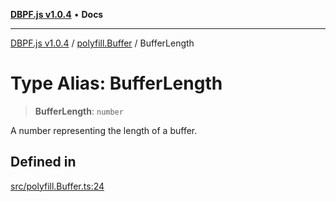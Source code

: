 [**DBPF.js v1.0.4**](../../README.md) • **Docs**

***

[DBPF.js v1.0.4](../../README.md) / [polyfill.Buffer](../README.md) / BufferLength

# Type Alias: BufferLength

> **BufferLength**: `number`

A number representing the length of a buffer.

## Defined in

[src/polyfill.Buffer.ts:24](https://github.com/anonhostpi/DBPF.js/blob/96bf3262c3e4b9863c3bc71ebc15b70d5c50d6d9/src/polyfill.Buffer.ts#L24)
